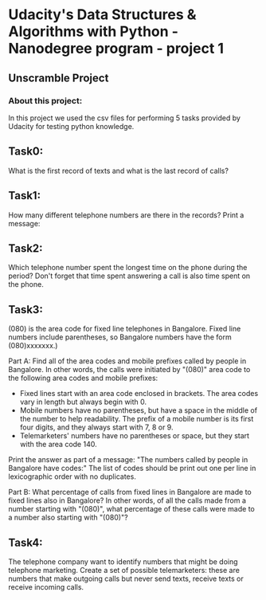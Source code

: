 # Udacity's Data Structures & Algorithms with Python - Nanodegree program - project 1
## Unscramble Project 

### About this project:

In this project we used the csv files for performing 5 tasks provided by Udacity for testing python knowledge. 

## Task0:
What is the first record of texts and what is the last record of calls?

## Task1:
How many different telephone numbers are there in the records? 
Print a message:

## Task2:
Which telephone number spent the longest time on the phone
during the period? Don't forget that time spent answering a call is
also time spent on the phone.

## Task3:
(080) is the area code for fixed line telephones in Bangalore.
Fixed line numbers include parentheses, so Bangalore numbers
have the form (080)xxxxxxx.)

Part A: Find all of the area codes and mobile prefixes called by people
in Bangalore. In other words, the calls were initiated by "(080)" area code
to the following area codes and mobile prefixes:
 - Fixed lines start with an area code enclosed in brackets. The area
   codes vary in length but always begin with 0.
 - Mobile numbers have no parentheses, but have a space in the middle
   of the number to help readability. The prefix of a mobile number
   is its first four digits, and they always start with 7, 8 or 9.
 - Telemarketers' numbers have no parentheses or space, but they start
   with the area code 140.

Print the answer as part of a message:
"The numbers called by people in Bangalore have codes:"
 <list of codes>
The list of codes should be print out one per line in lexicographic order with no duplicates.

Part B: What percentage of calls from fixed lines in Bangalore are made
to fixed lines also in Bangalore? In other words, of all the calls made
from a number starting with "(080)", what percentage of these calls
were made to a number also starting with "(080)"?

## Task4:
The telephone company want to identify numbers that might be doing
telephone marketing. Create a set of possible telemarketers:
these are numbers that make outgoing calls but never send texts,
receive texts or receive incoming calls.  
